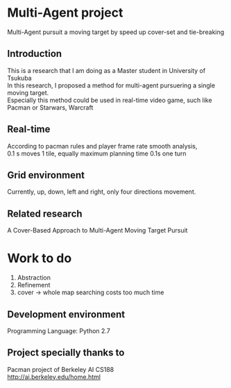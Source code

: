 # Multi-Agent project
Multi-Agent pursuit a moving target by speed up cover-set and tie-breaking
## Introduction
This is a research that I am doing as a Master student in University of Tsukuba<br/>
In this research, I proposed a method for multi-agent pursuering a single moving target.<br/>
Especially this method could be used in real-time video game, such like Pacman or Starwars, Warcraft 
## Real-time
According to pacman rules and player frame rate smooth analysis,<br>
0.1 s moves 1 tile, equally maximum planning time 0.1s one turn
## Grid environment
Currently, up, down, left and right, only four directions movement. 
## Related research
A Cover-Based Approach to Multi-Agent Moving Target Pursuit
# Work to do
1. Abstraction
2. Refinement
3. cover -> whole map searching costs too much time
## Development environment
Programming Language: Python 2.7<br/>
## Project specially thanks to 
Pacman project of Berkeley AI CS188<br/>
http://ai.berkeley.edu/home.html
